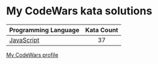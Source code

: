 # My CodeWars kata solutions

|    Programming Language  |    Kata Count  | 
|----------|:-------------:|
| [JavaScript](https://github.com/crabn3bula/programming-problems/tree/master/codewars/javascript) | 37 | 


[My CodeWars profile](https://www.codewars.com/users/crabn3bula)